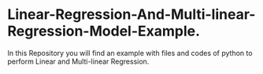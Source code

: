 # Linear-Regression-And-Multi-linear-Regression-Model-Example.
In this Repository you will find an example with files and codes of python to perform Linear and Multi-linear Regression.
